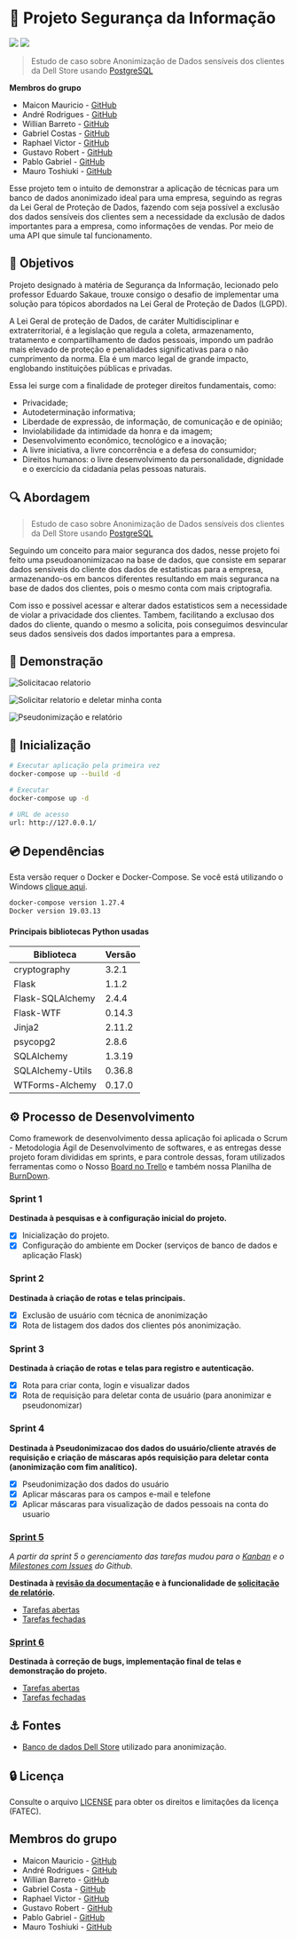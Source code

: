 # :abcd: Projeto Segurança da Informação 
[![](https://img.shields.io/badge/python-v3.8-blue)](https://github.com/DevExpress/testcafe) ![](https://img.shields.io/badge/docker%20build-automated-066da5)

> Estudo de caso sobre Anonimização de Dados sensíveis dos clientes da Dell Store usando [PostgreSQL](https://www.postgresql.org/)

**Membros do grupo**
- Maicon Mauricio - [GitHub](https://github.com/maiconandsilva) 
- André Rodrigues - [GitHub](https://github.com/Andrerodrigues0018) 
- Willian Barreto - [GitHub](https://github.com/WilliamBarretoH) 
- Gabriel Costas  - [GitHub](https://github.com/c0sta) 
- Raphael Victor  - [GitHub](https://github.com/raphariibeira) 
- Gustavo Robert  - [GitHub](https://github.com/gu-robert) 
- Pablo Gabriel   - [GitHub](https://github.com/PGabriel-MB) 
- Mauro Toshiuki  - [GitHub](https://github.com/maurosakugawa) 


Esse projeto tem o intuito de demonstrar a aplicação de técnicas para um banco de dados anonimizado ideal para uma empresa, seguindo as regras da Lei Geral de Proteção de Dados, fazendo com seja possível a exclusão dos dados sensíveis dos clientes sem a necessidade da exclusão de dados importantes para a empresa, como informações de vendas. Por meio de uma API que simule tal funcionamento.  
## :dart: Objetivos

Projeto designado à matéria de Segurança da Informação, lecionado pelo professor Eduardo Sakaue, trouxe consigo o desafio de implementar uma solução para tópicos abordados na Lei Geral de Proteção de Dados (LGPD).

A Lei Geral de proteção de Dados, de caráter Multidisciplinar e extraterritorial, é a legislação que regula a coleta, armazenamento, tratamento e compartilhamento de dados pessoais, impondo um padrão mais elevado de proteção e penalidades significativas para o não cumprimento da norma. Ela é um marco legal de grande impacto, englobando instituições públicas e privadas.

Essa lei surge com a finalidade de proteger direitos fundamentais, como:

- Privacidade;
- Autodeterminação informativa;
- Liberdade de expressão, de informação, de comunicação e de opinião;
- Inviolabilidade da intimidade da honra e da imagem;
- Desenvolvimento econômico, tecnológico e a inovação;
- A livre iniciativa, a livre concorrência e a defesa do consumidor;
- Direitos humanos: o livre desenvolvimento da personalidade, dignidade e o exercício da cidadania pelas pessoas naturais.

## :mag: Abordagem

> Estudo de caso sobre Anonimização de Dados sensíveis dos clientes da Dell Store usando [PostgreSQL](https://www.postgresql.org/) 

Seguindo um conceito para maior seguranca dos dados, nesse projeto foi feito uma pseudoanonimizacao na base de dados, que consiste em separar dados sensiveis do cliente dos dados de estatisticas para a empresa, armazenando-os em bancos diferentes resultando em mais seguranca na base de dados dos clientes, pois o mesmo conta com mais criptografia. 

Com isso e possivel acessar e alterar dados estatisticos sem a necessidade de violar a privacidade dos clientes. Tambem, facilitando a exclusao dos dados do cliente, quando o mesmo a solicita, pois conseguimos desvincular seus dados sensiveis dos dados importantes para a empresa.  

## :pushpin: Demonstração

![Solicitacao relatorio](https://user-images.githubusercontent.com/64911189/99540801-c6a92200-298e-11eb-9048-76d7ff81892a.gif)

![Solicitar relatorio e deletar minha conta](https://user-images.githubusercontent.com/64911189/99544281-e17d9580-2992-11eb-8a7c-c15e2064979b.gif)

![Pseudonimização e relatório](https://user-images.githubusercontent.com/64911189/99548887-e09b3280-2997-11eb-9b88-7e94f80c5715.gif)


##  :rocket: Inicialização 

``` bash
# Executar aplicação pela primeira vez 
docker-compose up --build -d

# Executar
docker-compose up -d

# URL de acesso 
url: http://127.0.0.1/
```

## :cd: Dependências

Esta versão requer o Docker e Docker-Compose. Se você está utilizando o Windows [clique aqui](https://docs.docker.com/docker-for-windows/install/).

``` bash
docker-compose version 1.27.4
Docker version 19.03.13
```

#### Principais bibliotecas Python usadas

| Biblioteca | Versão                               |
|-------|--------------------------------------|
| cryptography | 3.2.1 |
| Flask     | 1.1.2                      |
| Flask-SQLAlchemy    | 2.4.4 |
| Flask-WTF | 0.14.3 |
| Jinja2    | 2.11.2             |
| psycopg2     | 2.8.6                  |
| SQLAlchemy    | 1.3.19        |
| SQLAlchemy-Utils | 0.36.8 |
| WTForms-Alchemy | 0.17.0 |

## :gear: Processo de Desenvolvimento
Como framework de desenvolvimento dessa aplicação foi aplicada o Scrum - Metodologia Ágil de Desenvolvimento de softwares, e as entregas desse projeto foram
divididas em sprints, e para controle dessas, foram utilizados ferramentas como o Nosso [Board no Trello](https://trello.com/b/PyOFWkYC/si) e também nossa Planilha de [BurnDown](https://docs.google.com/spreadsheets/d/1tDluxMUywgS5cD-ZQRGEMXdzJRsSD_wp/edit#gid=699714556).


### Sprint 1
**Destinada à pesquisas e à configuração inicial do projeto.**

- [x] Inicialização do projeto.
- [x] Configuração do ambiente em Docker (serviços de banco de dados e aplicação Flask)

### Sprint 2
**Destinada à criação de rotas e telas principais.**

- [x] Exclusão de usuário com técnica de anonimização
- [x] Rota de listagem dos dados dos clientes pós anonimização.

### Sprint 3
**Destinada à criação de rotas e telas para registro e autenticação.**

- [x] Rota para criar conta, login e visualizar dados
- [x] Rota de requisição para deletar conta de usuário (para anonimizar e pseudonomizar)

### Sprint 4
**Destinada à Pseudonimizacao dos dados do usuário/cliente através de requisição e criação de máscaras após requisição para deletar conta (anonimização com fim analítico).**

- [x] Pseudonimização dos dados do usuário
- [x] Aplicar máscaras para os campos e-mail e telefone
- [x] Aplicar máscaras para visualização de dados pessoais na conta do usuario

### [Sprint 5](https://github.com/maiconandsilva/LGPD-compliant-website/milestone/1)
_A partir da sprint 5 o gerenciamento das tarefas mudou para o [Kanban](https://github.com/maiconandsilva/LGPD-compliant-website/projects/1?fullscreen=true) e o [Milestones com Issues](https://github.com/maiconandsilva/LGPD-compliant-website/milestones) do Github._

**Destinada à [revisão da documentação](https://github.com/maiconandsilva/LGPD-compliant-website/issues/5) e à funcionalidade de [solicitação de relatório](https://github.com/maiconandsilva/LGPD-compliant-website/issues/3).**

- [Tarefas abertas](https://github.com/maiconandsilva/LGPD-compliant-website/milestone/1)
- [Tarefas fechadas](https://github.com/maiconandsilva/LGPD-compliant-website/milestone/1?closed=1)

### [Sprint 6](https://github.com/maiconandsilva/LGPD-compliant-website/milestone/2)
**Destinada à correção de bugs, implementação final de telas e demonstração do projeto.**

- [Tarefas abertas](https://github.com/maiconandsilva/LGPD-compliant-website/milestone/2)
- [Tarefas fechadas](https://github.com/maiconandsilva/LGPD-compliant-website/milestone/2?closed=1)

## :anchor: Fontes
- [Banco de dados Dell Store](https://linux.dell.com/dvdstore/) utilizado para anonimização.

## :lock: Licença

Consulte o arquivo [LICENSE](LICENSE) para obter os direitos e limitações da licença (FATEC).

## Membros do grupo 
- Maicon Mauricio - [GitHub](https://github.com/maiconandsilva) 
- André Rodrigues - [GitHub](https://github.com/Andrerodrigues0018) 
- Willian Barreto - [GitHub](https://github.com/WilliamBarretoH) 
- Gabriel Costa  - [GitHub](https://github.com/c0sta) 
- Raphael Victor  - [GitHub](https://github.com/raphariibeira) 
- Gustavo Robert  - [GitHub](https://github.com/gu-robert) 
- Pablo Gabriel   - [GitHub](https://github.com/PGabriel-MB) 
- Mauro Toshiuki  - [GitHub](https://github.com/maurosakugawa) 
